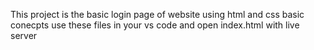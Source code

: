 This project is the basic login page of website using html and css basic conecpts use these files in your vs code and open index.html with live server 
